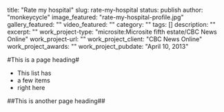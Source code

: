 title: "Rate my hospital"
slug: rate-my-hospital
status: publish
author: "monkeycycle"
image_featured: "rate-my-hospital-profile.jpg"
gallery_featured: ""
video_featured: ""
category: ""
tags: []
description: ""
excerpt: ""
work_project-type: "microsite:Microsite  fifth estate/CBC News Online"
work_project-url: ""
work_project_client: "CBC News Online"
work_project_awards: ""
work_project_pubdate: "April 10, 2013"


#This is a page heading#

* This list has
* a few items
* right here

##This is another page heading##